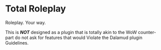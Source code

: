 # Total Roleplay

Roleplay. Your way.

This is ***NOT*** designed as a plugin that is totally akin to the WoW counter-part do not ask for features that would Violate the Dalamud plugin Guidelines.
